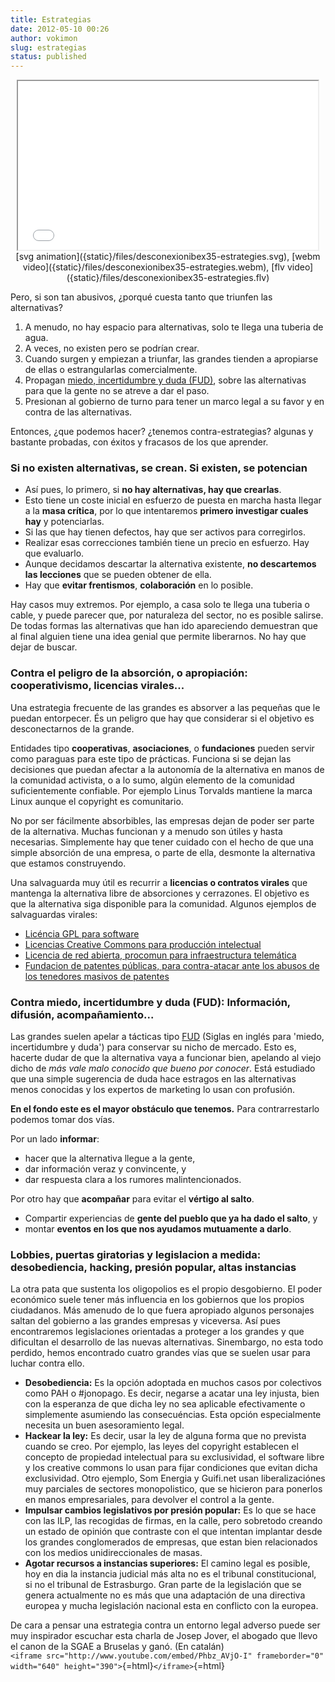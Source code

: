 ```yaml
---
title: Estrategias
date: 2012-05-10 00:26
author: vokimon
slug: estrategias
status: published
---
```


<center>
<iframe width="480px" height="270px"
	src="{static}/files/desconexionibex35-estrategies.svg">
</iframe><br/>
[svg animation]({static}/files/desconexionibex35-estrategies.svg),
[webm video]({static}/files/desconexionibex35-estrategies.webm),
[flv video]({static}/files/desconexionibex35-estrategies.flv)
</center>

Pero, si son tan abusivos, ¿porqué cuesta tanto que triunfen las alternativas?

1.  A menudo, no hay espacio para alternativas, solo te llega una tuberia de agua.
2.  A veces, no existen pero se podrían crear.
3.  Cuando surgen y empiezan a triunfar, las grandes tienden a apropiarse de ellas o estrangularlas comercialmente.
4.  Propagan [miedo, incertidumbre y duda (FUD)](http://es.wikipedia.org/wiki/Fear,_uncertainty_and_doubt), sobre las alternativas para que la gente no se atreve a dar el paso.
5.  Presionan al gobierno de turno para tener un marco legal a su favor y en contra de las alternativas.

Entonces, ¿que podemos hacer? ¿tenemos contra-estrategias? algunas y bastante probadas, con éxitos y fracasos de los que aprender.

### Si no existen alternativas, se crean. Si existen, se potencian

-   Así pues, lo primero, si **no hay alternativas, hay que crearlas**.
-   Esto tiene un coste inicial en esfuerzo de puesta en marcha hasta llegar a la **masa crítica**, por lo que intentaremos **primero investigar cuales hay** y potenciarlas.
-   Si las que hay tienen defectos, hay que ser activos para corregirlos.
-   Realizar esas correcciones también tiene un precio en esfuerzo. Hay que evaluarlo.
-   Aunque decidamos descartar la alternativa existente, **no descartemos las lecciones** que se pueden obtener de ella.
-   Hay que **evitar frentismos**, **colaboración** en lo posible.

Hay casos muy extremos. Por ejemplo, a casa solo te llega una tuberia o cable, y puede parecer que, por naturaleza del sector, no es posible salirse. De todas formas las alternativas que han ido apareciendo demuestran que al final alguien tiene una idea genial que permite liberarnos. No hay que dejar de buscar.

### Contra el peligro de la absorción, o apropiación: cooperativismo, licencias virales...

Una estrategia frecuente de las grandes es absorver a las pequeñas que le puedan entorpecer. És un peligro que hay que considerar si el objetivo es desconectarnos de la grande.

Entidades tipo **cooperativas**, **asociaciones**, o **fundaciones** pueden servir como paraguas para este tipo de prácticas. Funciona si se dejan las decisiones que puedan afectar a la autonomía de la alternativa en manos de la comunidad activista, o a lo sumo, algún elemento de la comunidad suficientemente confiable. Por ejemplo Linus Torvalds mantiene la marca Linux aunque el copyright es comunitario.

No por ser fácilmente absorbibles, las empresas dejan de poder ser parte de la alternativa. Muchas funcionan y a menudo son útiles y hasta necesarias. Simplemente hay que tener cuidado con el hecho de que una simple absorción de una empresa, o parte de ella, desmonte la alternativa que estamos construyendo.

Una salvaguarda muy útil es recurrir a **licencias o contratos virales** que mantenga la alternativa libre de absorciones y cerrazones. El objetivo es que la alternativa siga disponible para la comunidad. Algunos ejemplos de salvaguardas virales:

-   [Licéncia GPL para software](http://es.wikipedia.org/wiki/GPL)
-   [Licencias Creative Commons para producción intelectual](http://es.wikipedia.org/wiki/Creative_commons)
-   [Licencia de red abierta, procomun para infraestructura telemática](http://guifi.net/es/ProcomunXOLN)
-   [Fundacion de patentes públicas, para contra-atacar ante los abusos de los tenedores masivos de patentes](http://en.wikipedia.org/wiki/Public_Patent_Foundation)

### Contra miedo, incertidumbre y duda (FUD): Información, difusión, acompañamiento...

Las grandes suelen apelar a tácticas tipo [FUD](http://es.wikipedia.org/wiki/Fear,_uncertainty_and_doubt) (Siglas en inglés para 'miedo, incertidumbre y duda') para conservar su nicho de mercado. Esto es, hacerte dudar de que la alternativa vaya a funcionar bien, apelando al viejo dicho de *más vale malo conocido que bueno por conocer*. Está estudiado que una simple sugerencia de duda hace estragos en las alternativas menos conocidas y los expertos de marketing lo usan con profusión.

**En el fondo este es el mayor obstáculo que tenemos.** Para contrarrestarlo podemos tomar dos vías.

Por un lado **informar**:

-   hacer que la alternativa llegue a la gente,
-   dar información veraz y convincente, y
-   dar respuesta clara a los rumores malintencionados.

Por otro hay que **acompañar** para evitar el **vértigo al salto**.

-   Compartir experiencias de **gente del pueblo que ya ha dado el salto**, y
-   montar **eventos en los que nos ayudamos mutuamente a darlo**.

### Lobbies, puertas giratorias y legislacion a medida: desobediencia, hacking, presión popular, altas instancias

La otra pata que sustenta los oligopolios es el propio desgobierno. El poder económico suele tener más influencia en los gobiernos que los propios ciudadanos. Más amenudo de lo que fuera apropiado algunos personajes saltan del gobierno a las grandes empresas y viceversa. Así pues encontraremos legislaciones orientadas a proteger a los grandes y que dificultan el desarrollo de las nuevas alternativas. Sinembargo, no esta todo perdido, hemos encontrado cuatro grandes vías que se suelen usar para luchar contra ello.

-   **Desobediencia:** Es la opción adoptada en muchos casos por colectivos como PAH o \#jonopago. Es decir, negarse a acatar una ley injusta, bien con la esperanza de que dicha ley no sea aplicable efectivamente o simplemente asumiendo las consecuéncias. Esta opción especialmente necesita un buen asesoramiento legal.
-   **Hackear la ley:** Es decir, usar la ley de alguna forma que no prevista cuando se creo. Por ejemplo, las leyes del copyright establecen el concepto de propiedad intelectual para su exclusividad, el software libre y los creative commons lo usan para fijar condiciones que evitan dicha exclusividad. Otro ejemplo, Som Energia y Guifi.net usan liberalizaciónes muy parciales de sectores monopolistico, que se hicieron para ponerlos en manos empresariales, para devolver el control a la gente.
-   **Impulsar cambios legislativos por presión popular:** Es lo que se hace con las ILP, las recogidas de firmas, en la calle, pero sobretodo creando un estado de opinión que contraste con el que intentan implantar desde los grandes conglomerados de empresas, que estan bien relacionados con los medios unidireccionales de masas.
-   **Agotar recursos a instancias superiores:** El camino legal es posible, hoy en dia la instancia judicial más alta no es el tribunal constitucional, si no el tribunal de Estrasburgo. Gran parte de la legislación que se genera actualmente no es más que una adaptación de una directiva europea y mucha legislación nacional esta en conflicto con la europea.

De cara a pensar una estrategia contra un entorno legal adverso puede ser muy inspirador escuchar esta charla de Josep Jover, el abogado que llevo el canon de la SGAE a Bruselas y ganó. (En catalán)  
`<iframe src="http://www.youtube.com/embed/Phbz_AVjO-I" frameborder="0" width="640" height="390">`{=html}`</iframe>`{=html}
